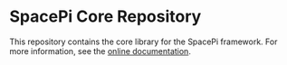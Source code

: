 # SpacePi Core Repository

This repository contains the core library for the SpacePi framework.
For more information, see the [online documentation](https://docs.spacepi.ffaero.com/en/latest/).
